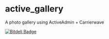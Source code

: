 active_gallery
==============

A photo gallery using ActiveAdmin + Carrierwave


[![Bitdeli Badge](https://d2weczhvl823v0.cloudfront.net/saneshark/active_gallery/trend.png)](https://bitdeli.com/free "Bitdeli Badge")

